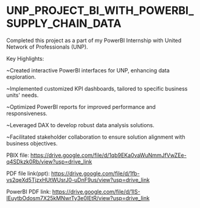 # UNP_PROJECT_BI_WITH_POWERBI_SUPPLY_CHAIN_DATA

Completed this project as a part of my PowerBI Internship with United Network of Professionals (UNP).

Key Highlights:

~Created interactive PowerBI interfaces for UNP, enhancing data exploration.

~Implemented customized KPI dashboards, tailored to specific business units' needs.

~Optimized PowerBI reports for improved performance and responsiveness.

~Leveraged DAX to develop robust data analysis solutions.

~Facilitated stakeholder collaboration to ensure solution alignment with business objectives.

PBIX file: https://drive.google.com/file/d/1qb9EKa0vaWuNmmJfVwZEe-q4SDkzk0Rb/view?usp=drive_link

PDF file link(ppt): https://drive.google.com/file/d/1fb-vs2qeXd5TjzxHUtWUsrJ0-uDnF9us/view?usp=drive_link

PowerBI PDF link: https://drive.google.com/file/d/1IS-IEuytbOdosm7X25kMNwrTy3e0IEtR/view?usp=drive_link
